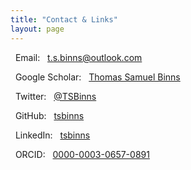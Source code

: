 ```yaml
---
title: "Contact & Links"
layout: page
---
```


<i class="fas fa-envelope"></i> &nbsp; Email: &nbsp; <a href="mailto:t.s.binns@outlook.com">t.s.binns@outlook.com</a>

<i class="fab fa-google"></i>   &nbsp; Google Scholar: &nbsp; <a href="https://scholar.google.co.uk/citations?user=S8yDxUEAAAAJ">Thomas Samuel Binns</a>

<i class="fab fa-twitter"></i>  &nbsp; Twitter: &nbsp; <a href="https://twitter.com/TSBinns">@TSBinns</a>

<i class="fab fa-github"></i>   &nbsp; GitHub: &nbsp; <a href="https://github.com/tsbinns">tsbinns</a>

<i class="fab fa-linkedin"></i> &nbsp; LinkedIn: &nbsp; <a href="https://www.linkedin.com/in/tsbinns/">tsbinns</a>

<i class="fab fa-orcid"></i>    &nbsp; ORCID: &nbsp; <a href="https://orcid.org/0000-0003-0657-0891">0000-0003-0657-0891</a>
